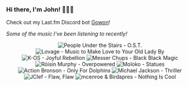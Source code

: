 ### Hi there, I'm John! 🏄🏻‍♂️

Check out my Last.fm Discord bot [Gowon](http://gowon.ca)!

_Some of the music I've been listening to recently!_


<!-- lastfm -->
<p align="center"><img src="https://lastfm.freetls.fastly.net/i/u/64s/e32e1c332164535af40262e9b168a415.png" title="People Under the Stairs - O.S.T."> <img src="https://lastfm.freetls.fastly.net/i/u/64s/4ea75adc7213470ac715bbfc21ed72b3.jpg" title="Lovage - Music to Make Love to Your Old Lady By"> <img src="https://lastfm.freetls.fastly.net/i/u/64s/9fb498de345441658905b90bf7c3943d.jpg" title="K-OS - Joyful Rebellion"> <img src="https://lastfm.freetls.fastly.net/i/u/64s/c3c969b394734e6ca785c7822feb5800.jpg" title="Messer Chups - Black Black Magic"> <img src="https://lastfm.freetls.fastly.net/i/u/64s/bb7e9b58b2b44a4c8120a4daf49044c8.png" title="Róisín Murphy - Overpowered"> <img src="https://lastfm.freetls.fastly.net/i/u/64s/8c9717ab162e472a835b2c1f4b15d288.png" title="Moloko - Statues"> <img src="https://lastfm.freetls.fastly.net/i/u/64s/87201ab17186960b95f1d0a8c69e2709.jpg" title="Action Bronson - Only For Dolphins"> <img src="https://lastfm.freetls.fastly.net/i/u/64s/e5f40ae3767cf5b6184776f97e52b8ca.jpg" title="Michael Jackson - Thriller"> <img src="https://lastfm.freetls.fastly.net/i/u/64s/e2417af5d28aefc17a2fd5c7c80b0f5b.jpg" title="JClef - Flaw, Flaw"> <img src="https://lastfm.freetls.fastly.net/i/u/64s/db5e330d608643bf8085c91042498f9d.jpg" title="mcenroe & Birdapres - Nothing Is Cool"> </p>
